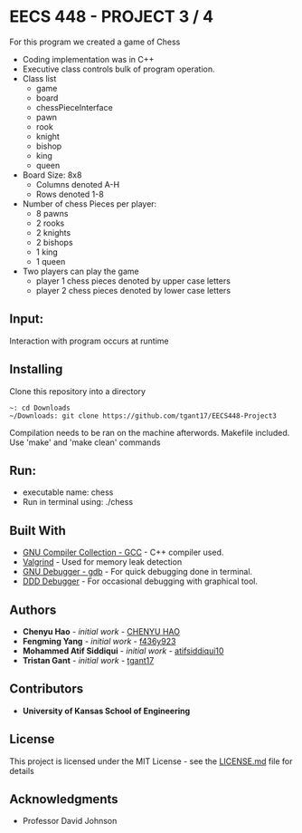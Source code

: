 # EECS 448 - PROJECT 3 / 4
 For this program we created a game of Chess
 * Coding implementation was in C++
 * Executive class controls bulk of program operation.
 * Class list
   * game 
   * board 
   * chessPieceInterface
   * pawn
   * rook
   * knight
   * bishop
   * king
   * queen 
 * Board Size: 8x8
   * Columns denoted A-H
   * Rows denoted 1-8
 * Number of chess Pieces per player:
   * 8 pawns 
   * 2 rooks
   * 2 knights 
   * 2 bishops
   * 1 king 
   * 1 queen
 * Two players can play the game 
   * player 1 chess pieces denoted by upper case letters 
   * player 2 chess pieces denoted by lower case letters 
## Input:
Interaction with program occurs at runtime

## Installing

Clone this repository into a directory
```
~: cd Downloads
~/Downloads: git clone https://github.com/tgant17/EECS448-Project3
```

Compilation needs to be ran on the machine afterwords. Makefile included. Use 'make' and 'make clean' commands

## Run:
* executable name: chess
* Run in terminal using: ./chess

## Built With
* [GNU Compiler Collection - GCC](https://gcc.gnu.org/) - C++ compiler used. 
* [Valgrind](https://valgrind.org/) - Used for memory leak detection
* [GNU Debugger - gdb](https://www.gnu.org/savannah-checkouts/gnu/gdb/index.html) - For quick debugging done in terminal. 
* [DDD Debugger](https://www.gnu.org/software/ddd/) - For occasional debugging with graphical tool.

## Authors

* **Chenyu Hao** - *initial work* - [CHENYU HAO](https://github.com/c082h002)
* **Fengming Yang** - *initial work* - [f436y923](https://github.com/f436y923)
* **Mohammed Atif Siddiqui** - *initial work* - [atifsiddiqui10](https://github.com/atifsiddiqui10)
* **Tristan Gant** - *initial work* - [tgant17](https://github.com/tgant17)

## Contributors

* **University of Kansas School of Engineering** 

## License

This project is licensed under the MIT License - see the [LICENSE.md](LICENSE.md) file for details

## Acknowledgments

* Professor David Johnson
